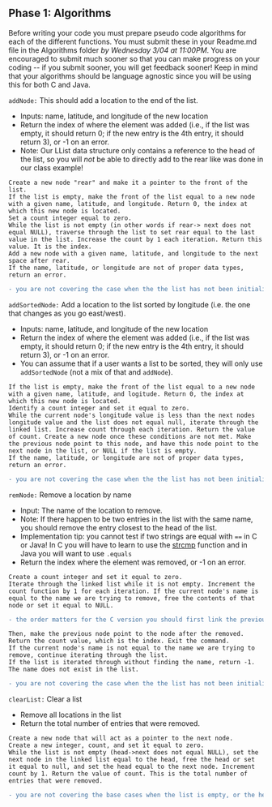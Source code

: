 ## Phase 1: Algorithms
Before writing your code you must prepare pseudo code algorithms for each of the different functions. You must submit these in your Readme.md file in the Algorithms folder *by Wednesday 3/04 at 11:00PM*. You are encouraged to submit much sooner so that you can make progress on your coding -- if you submit sooner, you will get feedback sooner! Keep in mind that your algorithms should be language agnostic since you will be using this for both C and Java.

`addNode:` This should add a location to the end of the list.
  * Inputs: name, latitude, and longitude of the new location
  * Return the index of where the element was added (i.e., if the list was empty, it should return 0; if the new entry is the 4th entry, it should return 3), or -1 on an error.
  * Note: Our LList data structure only contains a reference to the head of the list, so you will *not* be able to directly add to the rear like was done in our class example!

```
Create a new node "rear" and make it a pointer to the front of the list. 
If the list is empty, make the front of the list equal to a new node with a given name, latitude, and longitude. Return 0, the index at which this new node is located.  
Set a count integer equal to zero. 
While the list is not empty (in other words if rear-> next does not equal NULL), traverse through the list to set rear equal to the last value in the list. Increase the count by 1 each iteration. Return this value. It is the index. 
Add a new node with a given name, latitude, and longitude to the next space after rear. 
If the name, latitude, or longitude are not of proper data types, return an error. 
```

```diff
- you are not covering the case when the the list has not been initialized (i.e. createLList() was not called for the C version)
```

`addSortedNode:` Add a location to the list sorted by longitude (i.e. the one that changes as you go east/west).
  * Inputs: name, latitude, and longitude of the new location
  * Return the index of where the element was added (i.e., if the list was empty, it should return 0; if the new entry is the 4th entry, it should return 3), or -1 on an error.
  * You can assume that if a user wants a list to be sorted, they will only use `addSortedNode` (not a mix of that and `addNode`).

``` 
If the list is empty, make the front of the list equal to a new node with a given name, latitude, and logitude. Return 0, the index at which this new node is located. 
Identify a count integer and set it equal to zero. 
While the current node's longitude value is less than the next nodes longitude value and the list does not equal null, iterate through the linked list. Increase count through each iteration. Return the value of count. Create a new node once these conditions are not met. Make the previous node point to this node, and have this node point to the next node in the list, or NULL if the list is empty. 
If the name, latitude, or longitude are not of proper data types, return an error. 

```

```diff
- you are not covering the case when the the list has not been initialized (i.e. createLList() was not called for the C version)
```

`remNode:` Remove a location by name
  * Input: The name of the location to remove.
  * Note: If there happen to be two entries in the list with the same name, you should remove the entry closest to the head of the list.
  * Implementation tip: you cannot test if two strings are equal with `==` in C or Java! In C you will have to learn to use the [strcmp](https://www.tutorialspoint.com/c_standard_library/c_function_strcmp.htm) function and in Java you will want to use `.equals`
  * Return the index where the element was removed, or -1 on an error.

```
Create a count integer and set it equal to zero. 
Iterate through the linked list while it is not empty. Increment the count function by 1 for each iteration. If the current node's name is equal to the name we are trying to remove, free the contents of that node or set it equal to NULL.
```
```diff
- the order matters for the C version you should first link the previous and after nodes, and then free/remove the node. 
```
```
Then, make the previous node point to the node after the removed. Return the count value, which is the index. Exit the command. 
If the current node's name is not equal to the name we are trying to remove, continue iterating through the list. 
If the list is iterated through without finding the name, return -1. The name does not exist in the list. 
```

```diff
- you are not covering the case when the the list has not been initialized (i.e. createLList() was not called for the C version)
```
`clearList:` Clear a list
  * Remove all locations in the list
  * Return the total number of entries that were removed.

```
Create a new node that will act as a pointer to the next node. 
Create a new integer, count, and set it equal to zero. 
While the list is not empty (head->next does not equal NULL), set the next node in the linked list equal to the head, free the head or set it equal to null, and set the head equal to the next node. Increment count by 1. Return the value of count. This is the total number of entries that were removed. 
```

```diff
- you are not covering the base cases when the list is empty, or the head is empty 
```
